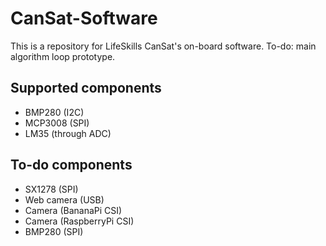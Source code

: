 # CanSat-Software
This is a repository for LifeSkills CanSat's on-board software.
To-do: main algorithm loop prototype.
## Supported components
- BMP280 (I2C)
- MCP3008 (SPI)
- LM35 (through ADC)

## To-do components
- SX1278 (SPI)
- Web camera (USB)
- Camera (BananaPi CSI)
- Camera (RaspberryPi CSI)
- BMP280 (SPI)